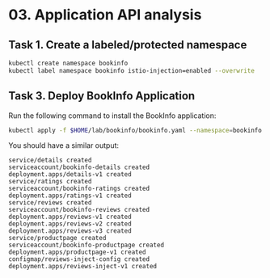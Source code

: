 # 03. Application API analysis

## Task 1. Create a labeled/protected namespace

```bash
kubectl create namespace bookinfo
kubectl label namespace bookinfo istio-injection=enabled --overwrite
```

## Task 3. Deploy BookInfo Application

Run the following command to install the BookInfo application:

```bash
kubectl apply -f $HOME/lab/bookinfo/bookinfo.yaml --namespace=bookinfo
```

You should have a similar output:

```console
service/details created
serviceaccount/bookinfo-details created
deployment.apps/details-v1 created
service/ratings created
serviceaccount/bookinfo-ratings created
deployment.apps/ratings-v1 created
service/reviews created
serviceaccount/bookinfo-reviews created
deployment.apps/reviews-v1 created
deployment.apps/reviews-v2 created
deployment.apps/reviews-v3 created
service/productpage created
serviceaccount/bookinfo-productpage created
deployment.apps/productpage-v1 created
configmap/reviews-inject-config created
deployment.apps/reviews-inject-v1 created
```

